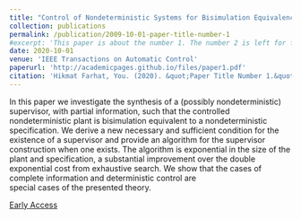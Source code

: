 ```yaml
---
title: "Control of Nondeterministic Systems for Bisimulation Equivalence Under Partial Information"
collection: publications
permalink: /publication/2009-10-01-paper-title-number-1
#excerpt: 'This paper is about the number 1. The number 2 is left for future work.'
date: 2020-10-01
venue: 'IEEE Transactions on Automatic Control'
paperurl: 'http://academicpages.github.io/files/paper1.pdf'
citation: 'Hikmat Farhat, You. (2020). &quot;Paper Title Number 1.&quot; <i>Journal 1</i>. 1(1).'
---
```

In this paper we investigate the synthesis of a (possibly nondeterministic) supervisor, 
with partial information, such that the controlled nondeterministic plant is bisimulation 
equivalent to a nondeterministic specification. We derive a new necessary and sufficient 
condition for the existence of a supervisor and provide an algorithm for the supervisor 
construction when one exists. The algorithm is exponential in the size of the plant and specification, a substantial improvement over the double exponential cost from exhaustive
search. We show that the cases of complete information and deterministic control are  
special cases of the presented theory.

[Early Access](https://ieeexplore.ieee.org/document/8972367)
